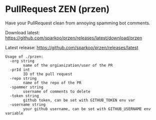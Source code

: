 # PullRequest ZEN (przen)

Have your PullRequest clean from annoying spamming bot comments.

Download latest: https://github.com/sparkoo/przen/releases/latest/download/przen

Latest release: https://github.com/sparkoo/przen/releases/latest

```
Usage of ./przen:
  -org string
        name of the orgianization/user of the PR
  -prId int
        ID of the pull request
  -repo string
        name of the repo of the PR
  -spammer string
        username of comments to delete
  -token string
        github token, can be set with GITHUB_TOKEN env var
  -username string
        your github username, can be set with GITHUB_USERNAME env variable
```
